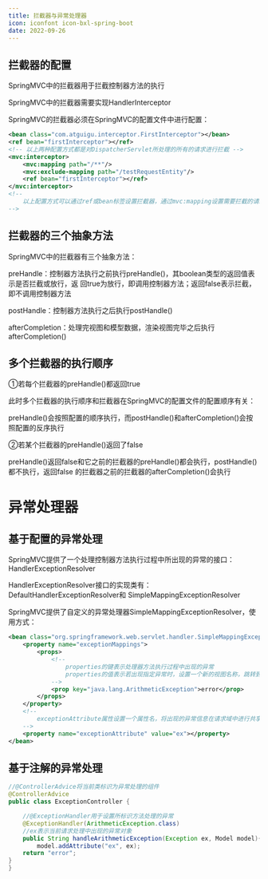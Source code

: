 ```yaml
---
title: 拦截器与异常处理器
icon: iconfont icon-bxl-spring-boot
date: 2022-09-26
---
```


## 拦截器的配置

SpringMVC中的拦截器用于拦截控制器方法的执行 

SpringMVC中的拦截器需要实现HandlerInterceptor 

SpringMVC的拦截器必须在SpringMVC的配置文件中进行配置：

```xml
<bean class="com.atguigu.interceptor.FirstInterceptor"></bean>
<ref bean="firstInterceptor"></ref>
<!-- 以上两种配置方式都是对DispatcherServlet所处理的所有的请求进行拦截 -->
<mvc:interceptor>
	<mvc:mapping path="/**"/>
	<mvc:exclude-mapping path="/testRequestEntity"/>
	<ref bean="firstInterceptor"></ref>
</mvc:interceptor>
<!--
	以上配置方式可以通过ref或bean标签设置拦截器，通过mvc:mapping设置需要拦截的请求，通过mvc:exclude-mapping设置需要排除的请求，即不需要拦截的请求
-->
```

## 拦截器的三个抽象方法

SpringMVC中的拦截器有三个抽象方法： 

preHandle：控制器方法执行之前执行preHandle()，其boolean类型的返回值表示是否拦截或放行，返 回true为放行，即调用控制器方法；返回false表示拦截，即不调用控制器方法 

postHandle：控制器方法执行之后执行postHandle() 

afterCompletion：处理完视图和模型数据，渲染视图完毕之后执行afterCompletion()

## 多个拦截器的执行顺序

①若每个拦截器的preHandle()都返回true 

此时多个拦截器的执行顺序和拦截器在SpringMVC的配置文件的配置顺序有关： 

preHandle()会按照配置的顺序执行，而postHandle()和afterCompletion()会按照配置的反序执行 

②若某个拦截器的preHandle()返回了false 

preHandle()返回false和它之前的拦截器的preHandle()都会执行，postHandle()都不执行，返回false 的拦截器之前的拦截器的afterCompletion()会执行

# 异常处理器

## 基于配置的异常处理

SpringMVC提供了一个处理控制器方法执行过程中所出现的异常的接口：HandlerExceptionResolver 

HandlerExceptionResolver接口的实现类有：DefaultHandlerExceptionResolver和 SimpleMappingExceptionResolver 

SpringMVC提供了自定义的异常处理器SimpleMappingExceptionResolver，使用方式：

```xml
<bean class="org.springframework.web.servlet.handler.SimpleMappingExceptionResolver">
	<property name="exceptionMappings">
		<props>
			<!--
				properties的键表示处理器方法执行过程中出现的异常
				properties的值表示若出现指定异常时，设置一个新的视图名称，跳转到指定页面
			-->
			<prop key="java.lang.ArithmeticException">error</prop>
		</props>
	</property>
	<!--
		exceptionAttribute属性设置一个属性名，将出现的异常信息在请求域中进行共享
	-->
	<property name="exceptionAttribute" value="ex"></property>
</bean>
```

## 基于注解的异常处理

```java
//@ControllerAdvice将当前类标识为异常处理的组件
@ControllerAdvice
public class ExceptionController {

    //@ExceptionHandler用于设置所标识方法处理的异常
	@ExceptionHandler(ArithmeticException.class)
	//ex表示当前请求处理中出现的异常对象
	public String handleArithmeticException(Exception ex, Model model){
		model.addAttribute("ex", ex);
	return "error";
}
}
```

